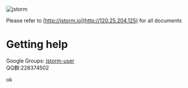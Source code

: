 ﻿![jstorm](http://jstorm.io/img/jstorm-small.jpg)

Please refer to [http://jstorm.io](http://120.25.204.125) for all documents


# Getting help
Google Groups: [jstorm-user](https://groups.google.com/forum/#!forum/jstorm-user)<br />
QQ群:228374502

ok
